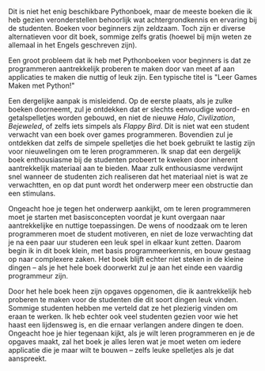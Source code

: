 Dit is niet het enig beschikbare Pythonboek, maar de meeste boeken die
ik heb gezien veronderstellen behoorlijk wat achtergrondkennis en
ervaring bij de studenten. Boeken voor beginners zijn zeldzaam. Toch
zijn er diverse alternatieven voor dit boek, sommige zelfs gratis
(hoewel bij mijn weten ze allemaal in het Engels geschreven zijn).

Een groot probleem dat ik heb met Pythonboeken voor beginners is dat ze
programmeren aantrekkelijk proberen te maken door van meet af aan
applicaties te maken die nuttig of leuk zijn. Een typische titel is
"Leer Games Maken met Python!"

Een dergelijke aanpak is misleidend. Op de eerste plaats, als je zulke
boeken doorneemt, zul je ontdekken dat er slechts eenvoudige woord- en
getalspelletjes worden gebouwd, en niet de nieuwe *Halo*,
*Civilization*, *Bejeweled*, of zelfs iets simpels als *Flappy Bird*.
Dit is niet wat een student verwacht van een boek over games
programmeren. Bovendien zul je ontdekken dat zelfs de simpele spelletjes
die het boek gebruikt te lastig zijn voor nieuwelingen om te leren
programmeren. Ik snap dat een dergelijk boek enthousiasme bij de
studenten probeert te kweken door inherent aantrekkelijk materiaal aan
te bieden. Maar zulk enthousiasme verdwijnt snel wanneer de studenten
zich realiseren dat het materiaal niet is wat ze verwachtten, en op dat
punt wordt het onderwerp meer een obstructie dan een stimulans.

Ongeacht hoe je tegen het onderwerp aankijkt, om te leren programmeren
moet je starten met basisconcepten voordat je kunt overgaan naar
aantrekkelijke en nuttige toepassingen. De wens of noodzaak om te leren
programmeren moet de student motiveren, en niet de loze verwachting dat
je na een paar uur studeren een leuk spel in elkaar kunt zetten. Daarom
begin ik in dit boek klein, met basis programmeerkennis, en bouw gestaag
op naar complexere zaken. Het boek blijft echter niet steken in de
kleine dingen – als je het hele boek doorwerkt zul je aan het einde een
vaardig programmeur zijn.

Door het hele boek heen zijn opgaves opgenomen, die ik aantrekkelijk heb
proberen te maken voor de studenten die dit soort dingen leuk vinden.
Sommige studenten hebben me verteld dat ze het plezierig vinden om eraan
te werken. Ik heb echter ook veel studenten gezien voor wie het haast
een lijdensweg is, en die ernaar verlangen andere dingen te doen.
Ongeacht hoe je hier tegenaan kijkt, als je wilt leren programmeren en
je de opgaves maakt, zal het boek je alles leren wat je moet weten om
iedere applicatie die je maar wilt te bouwen – zelfs leuke spelletjes
als je dat aanspreekt.

